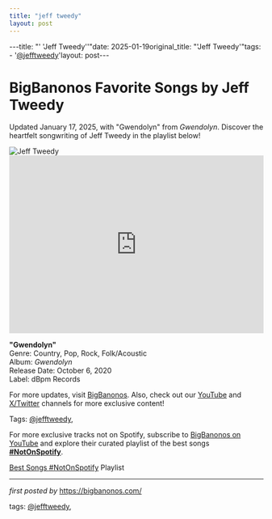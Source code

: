 ```yaml
---
title: "jeff tweedy"
layout: post
---
```

---title: "' 'Jeff Tweedy''"date: 2025-01-19original_title: "'Jeff Tweedy'"tags:  - '[@jefftweedy](/tags/jefftweedy/)'layout: post---<!-- Title of the Post --><h1 >BigBanonos Favorite Songs by Jeff Tweedy</h1> <!-- Introductory Text --><p >Updated January 17, 2025, with "Gwendolyn" from <em>Gwendolyn</em>. Discover the heartfelt songwriting of Jeff Tweedy in the playlist below!</p> <!-- Featured Image --><div > <img src="https://variety.com/wp-content/uploads/2019/01/rexfeatures_9241399u-e1546589729722.jpg" alt="Jeff Tweedy" /></div> <!-- Spotify Embed --><div > <iframe src="https://open.spotify.com/embed/playlist/7orD9R5iX0VbS88rXcaGPW?utm_source=generator" width="100%" height="352" frameborder="0" allowfullscreen="" allow="autoplay; clipboard-write; encrypted-media; fullscreen; picture-in-picture" loading="lazy"></iframe></div> <!-- Song Information --><div > <p><strong>"Gwendolyn"</strong><br> Genre: Country, Pop, Rock, Folk/Acoustic<br> Album: <em>Gwendolyn</em><br> Release Date: October 6, 2020<br> Label: dBpm Records</p></div> <!-- Footer Links --><div > <p>For more updates, visit <a href="https://bigbanonos.com/" target="_blank">BigBanonos</a>. Also, check out our <a href="https://www.youtube.com/[@BigBanonos](/tags/BigBanonos/)" target="_blank">YouTube</a> and <a href="https://x.com/bigbanonos" target="_blank">X/Twitter</a> channels for more exclusive content!</p></div> <!-- Tags --><p >Tags: [@jefftweedy](/tags/jefftweedy/),</p><!--Subscribe and Playlist Links--><div>    <p>For more exclusive tracks not on Spotify, subscribe to <a href="https://www.youtube.com/[@BigBanonos](/tags/BigBanonos/)" target="_blank">BigBanonos on YouTube</a> and explore their curated playlist of the best songs <strong>[#NotOnSpotify](/tags/NotOnSpotify/)</strong>.</p>    <p><a href="https://www.youtube.com/playlist?list=PLtuNtuTatqI0kFahUCbtbfenC_ET5O_tr" target="_blank">Best Songs [#NotOnSpotify](/tags/NotOnSpotify/) Playlist<br /></a></p></div><hr /><p><em>first posted by</em> <a href="https://bigbanonos.com/" rel="noopener" target="_new">https://bigbanonos.com/</a></p><p>tags: [@jefftweedy](/tags/jefftweedy/),</p>